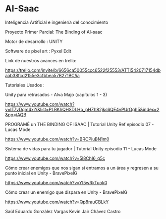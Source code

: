 # AI-Saac

Inteligencia Artificial e ingeniería del conocimiento

Proyecto Primer Parcial: The Binding of AI-saac

Motor de desarrollo : UNITY

Software de pixel art : Pyxel Edit

Link de nuestros avances en trello:

https://trello.com/invite/b/6656ca50055ccc6522f25553/ATTI5420717154dbaab38fcd2155e3cfbbea57B271BC/ia

Tutoriales Usados : 

Unity para retrasados - Alva Majo (capítulos 1 - 3)

https://www.youtube.com/watch?v=IT7vDqm4xiY&list=PLBKhQHSDLHb_pHZh82jks6QE4vPUrOgh5&index=2&pp=iAQB

PROGRAMÉ un THE BINDING OF ISAAC | Tutorial Unity Ref episodio 07 - Lucas Mode

https://www.youtube.com/watch?v=BRCPluBN1m0

Sistema de vidas para tu jugador | Tutorial Unity episodio 11 - Lucas Mode

https://www.youtube.com/watch?v=5l8ChI6_q5c

Cómo crear enemigos que nos sigan si entramos a un área y regresen a su punto inicial en Unity - BravePixelG

https://www.youtube.com/watch?v=YI5wRkTuok0

Cómo crear un enemigo que dispara en Unity - BravePixelG

https://www.youtube.com/watch?v=Qp8rauCBLkY

Saúl Eduardo González Vargas
Kevin Jair Chávez Castro
